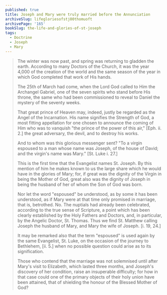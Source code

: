 ```yaml
---
published: true
title: Joseph and Mary were truly married before the Annunciation
archiveSlug: lifegloriesofstj00thomuoft
archivePage: '165'
bookSlug: the-life-and-glories-of-st-joseph
tags:
  - Doctrine
  - Joseph
  - Mary
---
```


> The winter was now past, and spring was returning to gladden the earth. According to many Doctors of the Church, it was the year 4,000 of the creation of the world and the same season of the year in which God completed that work of His hands.
>
> The 25th of March had come, when the Lord God called to Him the Archangel Gabriel, one of the seven spirits who stand before His throne, the same who had been commissioned to reveal to Daniel the mystery of the seventy weeks.
>
> That great prince of Heaven may, indeed, justly be regarded as the Angel of the Incarnation. His name signifies the Strength of God, a most fitting appellation for one chosen to announce the coming of Him who was to vanquish "the prince of the power of this air," [Eph. ii. 2.] the great adversary, the devil, and to destroy his works.
>
> And to whom was this glorious messenger sent? "To a virgin espoused to a man whose name was Joseph, of the house of David; and the virgin's name was Mary." [St. Luke i. 27.]
>
> This is the first time that the Evangelist names St. Joseph. By this mention of him he makes known to us the large share which he would have in the glories of Mary; for, if great was the dignity of the Virgin in being the Mother of God, great also was the dignity of Joseph in being the husband of her of whom the Son of God was born.
>
> Nor let the word "espoused" be understood, as by some it has been understood, as if Mary were at that time only promised in marriage, that is, betrothed. No. The nuptials had already been celebrated, according to the true sense of Scripture, a point which has been clearly established by the Holy Fathers and Doctors, and, in particular, by the Angelic Doctor, St. Thomas. Thus we find St. Matthew calling Joseph the husband of Mary, and Mary the wife of Joseph. [i. 19, 24.]
>
> It may be remarked also that the term "espoused" is used again by the same Evangelist, St. Luke, on the occasion of the journey to Bethlehem, [ii. 5.] when no possible question could arise as to its signification.
>
> Those who contend that the marriage was not solemnised until after Mary's visit to Elizabeth, which lasted three months, and Joseph's discovery of her condition, raise an insuperable difficulty; for how in that case could one of the primary objects of their holy union have been attained, that of shielding the honour of the Blessed Mother of God?
